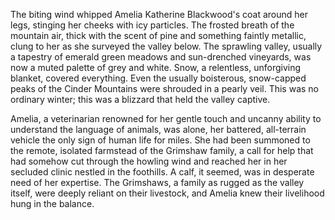The biting wind whipped Amelia Katherine Blackwood's coat around her legs, stinging her cheeks with icy particles.  The frosted breath of the mountain air, thick with the scent of pine and something faintly metallic, clung to her as she surveyed the valley below.  The sprawling valley, usually a tapestry of emerald green meadows and sun-drenched vineyards, was now a muted palette of grey and white.  Snow, a relentless, unforgiving blanket, covered everything.  Even the usually boisterous, snow-capped peaks of the Cinder Mountains were shrouded in a pearly veil.  This was no ordinary winter; this was a blizzard that held the valley captive.

Amelia, a veterinarian renowned for her gentle touch and uncanny ability to understand the language of animals, was alone, her battered, all-terrain vehicle the only sign of human life for miles. She had been summoned to the remote, isolated farmstead of the Grimshaw family, a call for help that had somehow cut through the howling wind and reached her in her secluded clinic nestled in the foothills.  A calf, it seemed, was in desperate need of her expertise.  The Grimshaws, a family as rugged as the valley itself, were deeply reliant on their livestock, and Amelia knew their livelihood hung in the balance.
